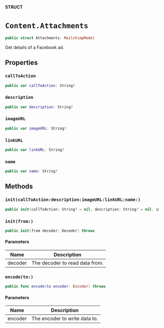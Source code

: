 **STRUCT**

# `Content.Attachments`

```swift
public struct Attachments: MailchimpModel
```

Get details of a Facebook ad.

## Properties
### `callToAction`

```swift
public var callToAction: String?
```

### `description`

```swift
public var description: String?
```

### `imageURL`

```swift
public var imageURL: String?
```

### `linkURL`

```swift
public var linkURL: String?
```

### `name`

```swift
public var name: String?
```

## Methods
### `init(callToAction:description:imageURL:linkURL:name:)`

```swift
public init(callToAction: String? = nil, description: String? = nil, imageURL: String? = nil, linkURL: String? = nil, name: String? = nil)
```

### `init(from:)`

```swift
public init(from decoder: Decoder) throws
```

#### Parameters

| Name | Description |
| ---- | ----------- |
| decoder | The decoder to read data from. |

### `encode(to:)`

```swift
public func encode(to encoder: Encoder) throws
```

#### Parameters

| Name | Description |
| ---- | ----------- |
| encoder | The encoder to write data to. |